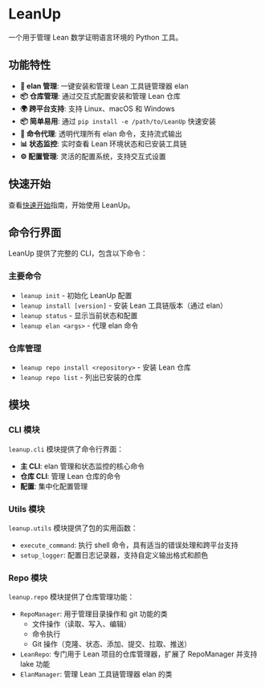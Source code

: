 # LeanUp

一个用于管理 Lean 数学证明语言环境的 Python 工具。

## 功能特性

- **🔧 elan 管理**: 一键安装和管理 Lean 工具链管理器 elan
- **📦 仓库管理**: 通过交互式配置安装和管理 Lean 仓库
- **🌍 跨平台支持**: 支持 Linux、macOS 和 Windows
- **📦 简单易用**: 通过 `pip install -e /path/to/LeanUp` 快速安装
- **🔄 命令代理**: 透明代理所有 elan 命令，支持流式输出
- **📊 状态监控**: 实时查看 Lean 环境状态和已安装工具链
- **⚙️ 配置管理**: 灵活的配置系统，支持交互式设置

## 快速开始

查看[快速开始](getting-started/quickstart.zh.md)指南，开始使用 LeanUp。

## 命令行界面

LeanUp 提供了完整的 CLI，包含以下命令：

### 主要命令

- `leanup init` - 初始化 LeanUp 配置
- `leanup install [version]` - 安装 Lean 工具链版本（通过 elan）
- `leanup status` - 显示当前状态和配置
- `leanup elan <args>` - 代理 elan 命令

### 仓库管理

- `leanup repo install <repository>` - 安装 Lean 仓库
- `leanup repo list` - 列出已安装的仓库

## 模块

### CLI 模块

`leanup.cli` 模块提供了命令行界面：

- **主 CLI**: elan 管理和状态监控的核心命令
- **仓库 CLI**: 管理 Lean 仓库的命令
- **配置**: 集中化配置管理

### Utils 模块

`leanup.utils` 模块提供了包的实用函数：

- `execute_command`: 执行 shell 命令，具有适当的错误处理和跨平台支持
- `setup_logger`: 配置日志记录器，支持自定义输出格式和颜色

### Repo 模块

`leanup.repo` 模块提供了仓库管理功能：

- `RepoManager`: 用于管理目录操作和 git 功能的类
  - 文件操作（读取、写入、编辑）
  - 命令执行
  - Git 操作（克隆、状态、添加、提交、拉取、推送）
- `LeanRepo`: 专门用于 Lean 项目的仓库管理器，扩展了 RepoManager 并支持 lake 功能
- `ElanManager`: 管理 Lean 工具链管理器 elan 的类